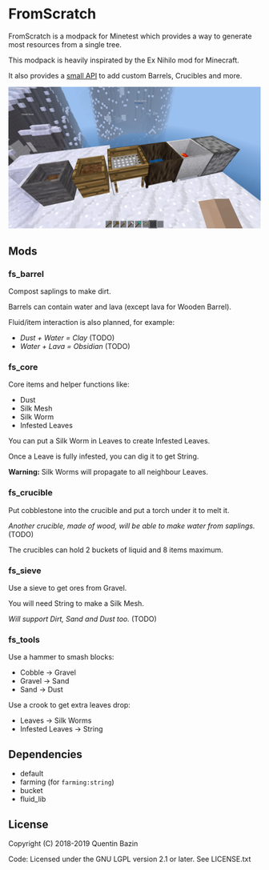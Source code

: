 # FromScratch

FromScratch is a modpack for Minetest which provides a way to generate most resources from a single tree.

This modpack is heavily inspirated by the Ex Nihilo mod for Minecraft.

It also provides a [small API](https://github.com/Quent42340/FromScratch/wiki/API-Documentation) to add custom Barrels, Crucibles and more.

![](screenshot.png?raw=true)

## Mods

### fs_barrel

Compost saplings to make dirt.

Barrels can contain water and lava (except lava for Wooden Barrel).

Fluid/item interaction is also planned, for example:
- _Dust + Water = Clay_ (TODO)
- _Water + Lava = Obsidian_ (TODO)

### fs_core

Core items and helper functions like:
- Dust
- Silk Mesh
- Silk Worm
- Infested Leaves

You can put a Silk Worm in Leaves to create Infested Leaves.

Once a Leave is fully infested, you can dig it to get String.

**Warning:** Silk Worms will propagate to all neighbour Leaves.

### fs_crucible

Put cobblestone into the crucible and put a torch under it to melt it.

_Another crucible, made of wood, will be able to make water from saplings._ (TODO)

The crucibles can hold 2 buckets of liquid and 8 items maximum.

### fs_sieve

Use a sieve to get ores from Gravel.

You will need String to make a Silk Mesh.

_Will support Dirt, Sand and Dust too._ (TODO)

### fs_tools

Use a hammer to smash blocks:
- Cobble -> Gravel
- Gravel -> Sand
- Sand -> Dust

Use a crook to get extra leaves drop:
- Leaves -> Silk Worms
- Infested Leaves -> String

## Dependencies

- default
- farming (for `farming:string`)
- bucket
- fluid_lib

## License

Copyright (C) 2018-2019 Quentin Bazin

Code: Licensed under the GNU LGPL version 2.1 or later. See LICENSE.txt

